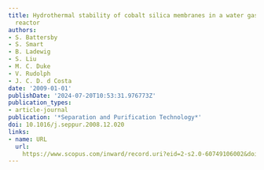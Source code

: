 ```yaml
---
title: Hydrothermal stability of cobalt silica membranes in a water gas shift membrane
  reactor
authors:
- S. Battersby
- S. Smart
- B. Ladewig
- S. Liu
- M. C. Duke
- V. Rudolph
- J. C. D. d Costa
date: '2009-01-01'
publishDate: '2024-07-20T10:53:31.976773Z'
publication_types:
- article-journal
publication: '*Separation and Purification Technology*'
doi: 10.1016/j.seppur.2008.12.020
links:
- name: URL
  url: 
    https://www.scopus.com/inward/record.uri?eid=2-s2.0-60749106002&doi=10.1016%2fj.seppur.2008.12.020&partnerID=40&md5=097bdc40b7c8ab351b3e6a4fc18d8981
---
```

